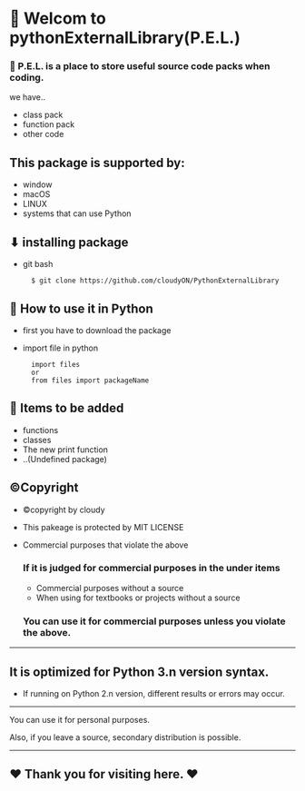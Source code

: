 # 👋 Welcom to pythonExternalLibrary(P.E.L.)

### 📣 P.E.L. is a place to store useful source code packs when coding.
we have..

* class pack
* function pack
* other code

## This package is supported by:
* window
* macOS
* LINUX
* systems that can use Python


## ⬇ installing package 


* git bash
  
  ```
    $ git clone https://github.com/cloudyON/PythonExternalLibrary 
  ```

## 🤔 How to use it in Python
* first you have to download the package

* import file in python
  
  ```
    import files
    or
    from files import packageName
  ```
  


## 📃 Items to be added
* functions
* classes
* The new print function
* ..(Undefined package)


## ©Copyright
* ©copyright by cloudy

* This pakeage is protected by MIT LICENSE
* Commercial purposes that violate the above
  
  ### If it is judged for commercial purposes in the under items
     * Commercial purposes without a source
     * When using for textbooks or projects without a source

  ### You can use it for commercial purposes unless you violate the above.
-----------------------------

## It is optimized for Python 3.n version syntax.
* If running on Python 2.n version, different results or errors may occur.


-----------------------------

You can use it for personal purposes.


Also, if you leave a source, secondary distribution is possible.

---------------------------
## ❤ Thank you for visiting here. ❤

